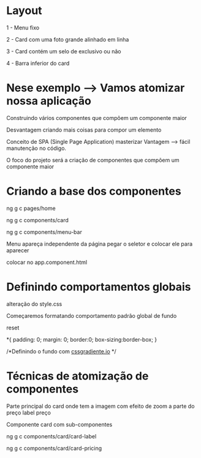 # Layout

1 - Menu fixo 

2 - Card com uma foto grande alinhado em linha

3 - Card contém um selo de exclusivo ou não

4 - Barra inferior do card

# Nese exemplo --> Vamos atomizar nossa aplicação

Construindo vários componentes que compõem um componente maior

Desvantagem criando mais coisas para compor um elemento

Conceito de SPA (Single Page Application) masterizar
Vantagem --> fácil manutenção no código.

O foco do projeto será a criação de componentes que compõem um componente maior

# Criando a base dos componentes

ng g c pages/home

ng g c components/card

ng g c components/menu-bar

Menu apareça independente da página 
pegar o seletor e colocar ele para aparecer 

colocar no app.component.html

# Definindo comportamentos globais

alteração do style.css

Começaremos formatando comportamento padrão global de fundo

reset 

*{
    padding: 0;
    margin: 0;
    border:0;
    box-sizing:border-box;
}

/*Definindo o fundo com [cssgradiente.io](https://cssgradient.io/) */

# Técnicas de atomização de componentes

Parte principal do card onde tem a imagem com efeito de zoom
a parte do preço
label preço

Componente card com sub-componentes

ng g c components/card/card-label

ng g c components/card/card-pricing










